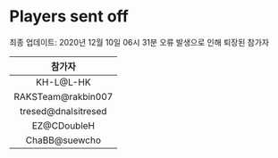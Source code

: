 # Players sent off
최종 업데이트: 2020년 12월 10일 06시 31분
오류 발생으로 인해 퇴장된 참가자




| 참가자 |
|:---:|
| KH-L@L-HK |
| RAKSTeam@rakbin007 |
| tresed@dnalsitresed |
| EZ@CDoubleH |
| ChaBB@suewcho |